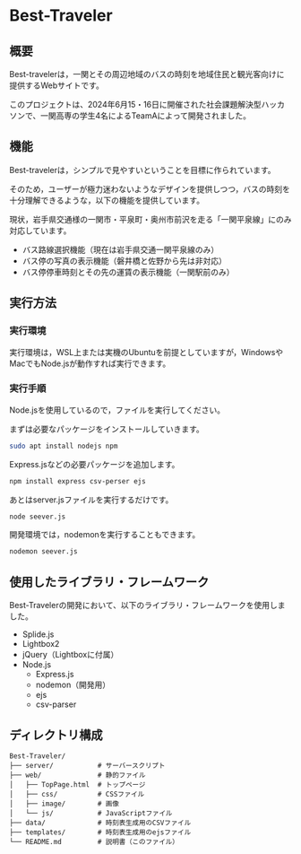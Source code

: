 # Best-Traveler

## 概要

Best-travelerは，一関とその周辺地域のバスの時刻を地域住民と観光客向けに提供するWebサイトです。

このプロジェクトは、2024年6月15・16日に開催された社会課題解決型ハッカソンで、一関高専の学生4名によるTeamAによって開発されました。

## 機能

Best-travelerは，シンプルで見やすいということを目標に作られています。

そのため，ユーザーが極力迷わないようなデザインを提供しつつ，バスの時刻を十分理解できるような，以下の機能を提供しています。

現状，岩手県交通様の一関市・平泉町・奥州市前沢を走る「一関平泉線」にのみ対応しています。

- バス路線選択機能（現在は岩手県交通一関平泉線のみ）
- バス停の写真の表示機能（磐井橋と佐野から先は非対応）
- バス停停車時刻とその先の運賃の表示機能（一関駅前のみ）

## 実行方法

### 実行環境

実行環境は，WSL上または実機のUbuntuを前提としていますが，WindowsやMacでもNode.jsが動作すれば実行できます。

### 実行手順

Node.jsを使用しているので，ファイルを実行してください。

まずは必要なパッケージをインストールしていきます。

```bash
sudo apt install nodejs npm
```

Express.jsなどの必要パッケージを追加します。

```bash
npm install express csv-perser ejs
```

あとはserver.jsファイルを実行するだけです。

```bash
node seever.js
```

開発環境では，nodemonを実行することもできます。

```bash
nodemon seever.js
```
## 使用したライブラリ・フレームワーク

Best-Travelerの開発において、以下のライブラリ・フレームワークを使用しました。

- Splide.js
- Lightbox2
- jQuery（Lightboxに付属）
- Node.js
  - Express.js
  - nodemon（開発用）
  - ejs
  - csv-parser

## ディレクトリ構成
```
Best-Traveler/
├── server/           # サーバースクリプト
├── web/              # 静的ファイル
│   ├── TopPage.html  # トップページ
│   ├── css/          # CSSファイル
│   ├── image/        # 画像
│   └── js/           # JavaScriptファイル
├── data/             # 時刻表生成用のCSVファイル
├── templates/        # 時刻表生成用のejsファイル
└── README.md         # 説明書（このファイル）
```
